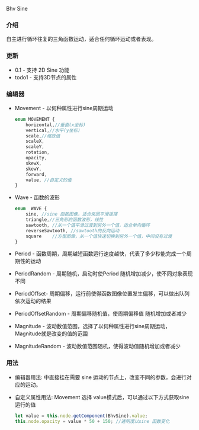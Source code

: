 Bhv Sine

### 介绍 

自主进行循环往复的三角函数运动，适合任何循环运动或者表现。

### 更新

- 0.1  - 支持 2D Sine 功能
- todo1 -  支持3D节点的属性

### 编辑器

- Movement -  以何种属性进行sine周期运动

  ```typescript
  enum MOVEMENT {
      horizontal,//垂直(x坐标)
      vertical,//水平(y坐标)
      scale,//缩放值
      scaleX,
      scaleY,
      rotation, 
      opacity,
      skewX,
      skewY,
      forward,
      value, //自定义的值
  }
  ```

- Wave  - 函数的波形

  ```typescript
  enum  WAVE {
      sine, //sine 函数图像，适合来回平滑摇摆
      triangle,//三角形的函数波形，线性
      sawtooth, //从一个值平滑过渡到另外一个值，适合单向循环
      reverseSawtooth, //sawtooth的反向运动
      square	//方型图像，从一个值快速切换到另外一个值，中间没有过渡
  }
  ```

- Period - 函数周期，周期越短函数运行速度越快，代表了多少秒能完成一个周期性的运动

- PeriodRandom - 周期随机，启动时使Period 随机增加减少，使不同对象表现不同

- PeriodOffset- 周期偏移，运行前使得函数图像位置发生偏移，可以做出队列依次运动的结果

- PeriodOffsetRandom - 周期偏移随机值，使周期偏移值 随机增加或者减少

- Magnitude - 波动数值范围，选择了以何种属性进行sine周期运动，Magnitude就是改变的值的范围

- MagnitudeRandom - 波动数值范围随机，使得波动值随机增加或者减少

### 用法

- 编辑器用法: 中直接挂在需要 sine 运动的节点上，改变不同的参数，会进行对应的运动。

- 自定义属性用法: Movement  选择 value模式后，可以通过以下方式获取sine运行的值

  ```typescript
  let value = this.node.getComponent(BhvSine).value;
  this.node.opacity = value * 50 + 150; //透明度以sine 函数变化
  ```

  